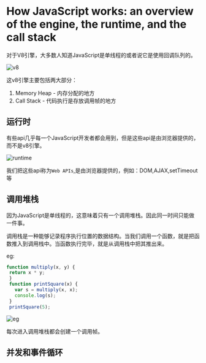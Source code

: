 # How JavaScript works: an overview of the engine, the runtime, and the call stack

   对于V8引擎，大多数人知道JavaScript是单线程的或者说它是使用回调队列的。

   ![v8](https://cdn-images-1.medium.com/max/1600/1*OnH_DlbNAPvB9KLxUCyMsA.png)

   这v8引擎主要包括两大部分：
   1. Memory Heap - 内存分配的地方
   2. Call Stack - 代码执行是存放调用帧的地方

   ## 运行时

   有些api几乎每一个JavaScript开发者都会用到，但是这些api是由浏览器提供的，而不是v8引擎。

   ![runtime](https://cdn-images-1.medium.com/max/1600/1*4lHHyfEhVB0LnQ3HlhSs8g.png)

   我们把这些api称为`Web APIs`,是由浏览器提供的，例如：DOM,AJAX,setTimeout 等

   ## 调用堆栈

   因为JavaScript是单线程的，这意味着只有一个调用堆栈。因此同一时间只能做一件事。

   调用栈是一种能够记录程序执行位置的数据结构。当我们调用一个函数，就是把函数推入到调用栈中。当函数执行完毕，就是从调用栈中把其推出来。

   eg:
   ```js
   function multiply(x, y) {
    return x * y;
    }
    function printSquare(x) {
      var s = multiply(x, x);
      console.log(s);
    }
    printSquare(5);
   ```

   ![eg](https://cdn-images-1.medium.com/max/1600/1*Yp1KOt_UJ47HChmS9y7KXw.png)

   每次进入调用堆栈都会创建一个调用帧。

   ## 并发和事件循环